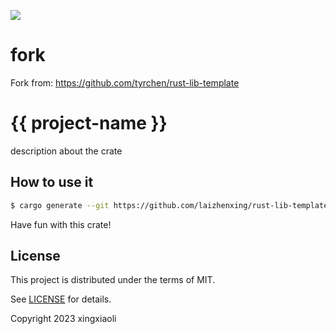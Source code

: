 ![](https://github.com/laizhenxing/rust-lib-template/workflows/build/badge.svg)

# fork
Fork from: https://github.com/tyrchen/rust-lib-template

# {{ project-name }}

description about the crate

## How to use it

```bash
$ cargo generate --git https://github.com/laizhenxing/rust-lib-template
```

Have fun with this crate!

## License

This project is distributed under the terms of MIT.

See [LICENSE](LICENSE.md) for details.

Copyright 2023 xingxiaoli 
